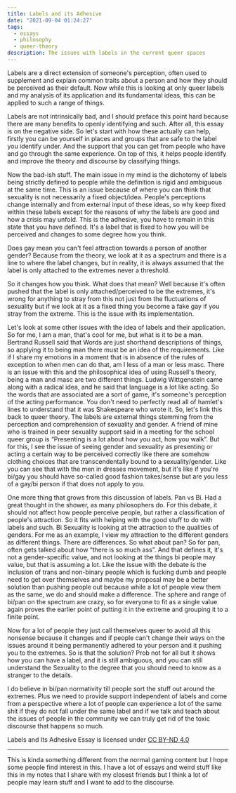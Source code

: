 ```yaml
---
title: Labels and its Adhesive
date: "2021-09-04 01:24:27"
tags:
  - essays
  - philosophy
  - queer-theory
description: The issues with labels in the current queer spaces
---
```


Labels are a direct extension of someone's perception, often used to supplement
and explain common traits about a person and how they should be perceived as
their default. Now while this is looking at only queer labels and my analysis
of its application and its fundamental ideas, this can be applied to such a
range of things.

Labels are not intrinsically bad, and I should preface this point hard because
there are many benefits to openly identifying and such. After all, this essay
is on the negative side. So let's start with how these actually can help,
firstly you can be yourself in places and groups that are safe to the label
you identify under. And the support that you can get from people who have and
go through the same experience.
On top of this, it helps people identify and improve the theory and discourse
by classifying things.

Now the bad-ish stuff. The main issue in my mind is the dichotomy of labels
being strictly defined to people while the definition is rigid and ambiguous
at the same time. This is an issue because of where you can think that
sexuality is not necessarily a fixed object/idea. People's perceptions change
internally and from external input of these ideas, so why keep fixed within
these labels except for the reasons of why the labels are good and how a crisis
may unfold. This is the adhesive, you have to remain in this state that you
have defined. It's a label that is fixed to how you will be perceived and
changes to some degree how you think.

Does gay mean you can't feel attraction towards a person of another gender?
Because from the theory, we look at it as a spectrum and there is a line to
where the label changes, but in reality, it is always assumed that the label is
only attached to the extremes never a threshold.

So it changes how you think. What does that mean? Well because it's often
pushed that the label is only attached/perceived to be the extremes, it's
wrong for anything to stray from this not just from the fluctuations of
sexuality but if we look at it as a fixed thing you become a fake gay if you
stray from the extreme. This is the issue with its implementation.

Let's look at some other issues with the idea of labels and their application.
So for me, I am a man, that's cool for me, but what is it to be a man.
Bertrand Russell said that Words are just shorthand descriptions of things,
so applying it to being man there must be an idea of the requirements.
Like if I share my emotions in a moment that is in absence of the rules of
exception to when men can do that, am I less of a man or less masc.
There is an issue with this and the philosophical idea of using
Russell's theory, being a man and masc are two different things.
Ludwig Wittgenstein came along with a radical idea, and he said that language
is a lot like acting. So the words that are associated are a sort of game,
it's someone's perception of the acting performance.
You don't need to perfectly read all of hamlet's lines to understand that it
was Shakespeare who wrote it. So, let's link this back to queer theory.
The labels are external things stemming from the perception and comprehension
of sexuality and gender. A friend of mine who is trained in peer sexuality
support said in a meeting for the school queer group is
“Presenting is a lot about how you act, how you walk”.
But for this, I see the issue of seeing gender and sexuality as presenting or
acting a certain way to be perceived correctly like there are somehow clothing
choices that are transcendentally bound to a sexuality/gender. Like you can see
that with the men in dresses movement, but it's like if you're bi/gay you should
have so-called good fashion takes/sense but are you less of a gay/bi person if
that does not apply to you.

One more thing that grows from this discussion of labels. Pan vs Bi.
Had a great thought in the shower, as many philosophers do. For this debate,
it should not affect how people perceive people, but rather a classification of
people's attraction. So it fits with helping with the good stuff to do with
labels and such. Bi Sexuality is looking at the attraction to the qualities of
genders. For me as an example, I view my attraction to the different genders as
different things. There are differences. So what about pan? So for pan, often
gets talked about how “there is so much ass”. And that defines it, it's not a
gender-specific value, and not looking at the things bi people may value,
but that is assuming a lot. Like the issue with the debate is the inclusion of
trans and non-binary people which is fucking dumb and people need to get over
themselves and maybe my proposal may be a better solution than pushing people
out because while a lot of people view them as the same, we do and should make
a difference. The sphere and range of bi/pan on the spectrum are crazy, so for
everyone to fit as a single value again proves the earlier point of putting it
in the extreme and grouping it to a finite point.

Now for a lot of people they just call themselves queer to avoid all this
nonsense because it changes and if people can't change their ways on the issues
around it being permanently adhered to your person and it pushing you to the
extremes. So is that the solution?
Prob not for all but it shows how you can have a label,
and it is still ambiguous, and you can still understand the Sexuality to the
degree that you should need to know as a stranger to the details.

I do believe in bi/pan normativity till people sort the stuff out around the
extremes. Plus we need to provide support independent of labels and come from a
perspective where a lot of people can experience a lot of the same shit if they
do not fall under the same label and if we talk and teach about the issues of
people in the community we can truly get rid of the toxic discourse that happens
so much.

Labels and Its Adhesive Essay is licensed under [CC BY-ND 4.0](http://creativecommons.org/licenses/by-nd/4.0/)

---

This is kinda something different from the normal gaming content but I hope some
people find interest in this. I have a lot of essays and weird stuff like this
in my notes that I share with my closest friends but I think a lot of people may
learn stuff and I want to add to the discourse.
